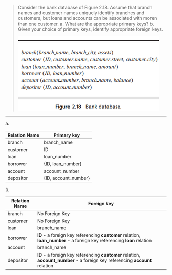 > Consider the bank database of Figure 2.18. Assume that branch names and customer names uniquely identify branches and customers, but loans and accounts can be associated with moren than one customer.
> a. What are the appropriate primary keys?
> b. Given your choice of primary keys, identify appropriate foreign keys.
>
> ![1693577223388](image/2.12/1693577223388.png)

---

a.

| Relation Name | Primary key          |
| ------------- | -------------------- |
| branch        | branch_name          |
| customer      | ID                   |
| loan          | loan_number          |
| borrower      | {ID, loan_number}    |
| account       | account_number       |
| depositor     | {ID, account_number} |

b. 

| Relation Name | Foreign key                                                                                                                                           |
| ------------- | ----------------------------------------------------------------------------------------------------------------------------------------------------- |
| branch        | No Foreign Key                                                                                                                                        |
| customer      | No Foreign Key                                                                                                                                        |
| loan          | branch_name                                                                                                                                           |
| borrower      | **ID** - a foreign key referencing **customer** relation, **loan_number** - a foreign key referencing **loan** relation       |
| account       | branch_name                                                                                                                                           |
| depositor     | **ID** - a foreign key referencing **customer** relation, **account_number** - a foreign key referencing **account** relation |
